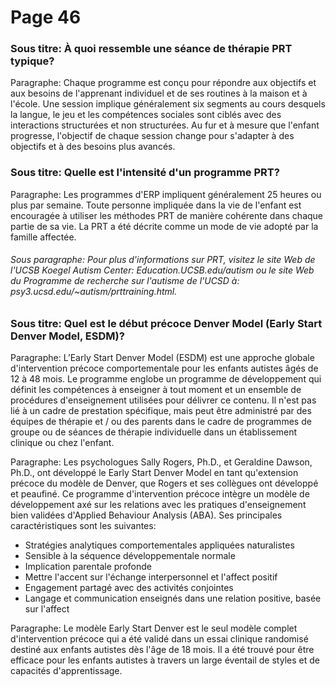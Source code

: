 # Page 46
### Sous titre: À quoi ressemble une séance de thérapie PRT typique?
Paragraphe: Chaque programme est conçu pour répondre aux objectifs et aux besoins de l'apprenant individuel et de ses routines à la maison et à l'école. Une session implique généralement six segments au cours desquels la langue, le jeu et les compétences sociales sont ciblés avec des interactions structurées et non structurées. Au fur et à mesure que l'enfant progresse, l'objectif de chaque session change pour s'adapter à des objectifs et à des besoins plus avancés.

### Sous titre: Quelle est l'intensité d'un programme PRT?

Paragraphe: Les programmes d'ERP impliquent généralement 25 heures ou plus par semaine. Toute personne impliquée dans la vie de l'enfant est encouragée à utiliser les méthodes PRT de manière cohérente dans chaque partie de sa vie. La PRT a été décrite comme un mode de vie adopté par la famille affectée.

###### Sous paragraphe: Pour plus d'informations sur PRT, visitez le site Web de l'UCSB Koegel Autism Center: Education.UCSB.edu/autism ou le site Web du Programme de recherche sur l'autisme de l'UCSD à: psy3.ucsd.edu/~autism/prttraining.html.

### Sous titre: Quel est le début précoce Denver Model (Early Start Denver Model, ESDM)?

Paragraphe: L’Early Start Denver Model (ESDM) est une approche globale d'intervention précoce comportementale pour les enfants autistes âgés de 12 à 48 mois. Le programme englobe un programme de développement qui définit les compétences à enseigner à tout moment et un ensemble de procédures d'enseignement utilisées pour délivrer ce contenu. Il n'est pas lié à un cadre de prestation spécifique, mais peut être administré par des équipes de thérapie et / ou des parents dans le cadre de programmes de groupe ou de séances de thérapie individuelle dans un établissement clinique ou chez l'enfant.

Paragraphe: Les psychologues Sally Rogers, Ph.D., et Geraldine Dawson, Ph.D., ont développé le Early Start Denver Model en tant qu'extension précoce du modèle de Denver, que Rogers et ses collègues ont développé et peaufiné. Ce programme d'intervention précoce intègre un modèle de développement axé sur les relations avec les pratiques d'enseignement bien validées d'Applied Behaviour Analysis (ABA). Ses principales caractéristiques sont les suivantes:
  * Stratégies analytiques comportementales appliquées naturalistes
  * Sensible à la séquence développementale normale
  * Implication parentale profonde
  * Mettre l'accent sur l'échange interpersonnel et l'affect positif
  * Engagement partagé avec des activités conjointes
  * Langage et communication enseignés dans une relation positive, basée sur l'affect
  
Paragraphe: Le modèle Early Start Denver est le seul modèle complet d'intervention précoce qui a été validé dans un essai clinique randomisé destiné aux enfants autistes dès l'âge de 18 mois. Il a été trouvé pour être efficace pour les enfants autistes à travers un large éventail de styles et de capacités d'apprentissage.
